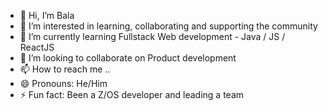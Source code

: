 - 👋 Hi, I’m Bala
- 👀 I’m interested in learning, collaborating and supporting the community
- 🌱 I’m currently learning Fullstack Web development - Java / JS / ReactJS 
- 💞️ I’m looking to collaborate on Product development
- 📫 How to reach me ..
- 😄 Pronouns: He/Him
- ⚡ Fun fact: Been a Z/OS developer and leading a team

<!---
kbalamurugantup/kbalamurugantup is a ✨ special ✨ repository because its `README.md` (this file) appears on your GitHub profile.
You can click the Preview link to take a look at your changes.
--->

